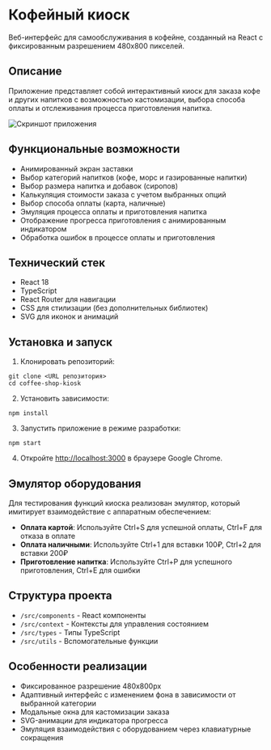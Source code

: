 # Кофейный киоск

Веб-интерфейс для самообслуживания в кофейне, созданный на React с фиксированным разрешением 480x800 пикселей.

## Описание

Приложение представляет собой интерактивный киоск для заказа кофе и других напитков с возможностью кастомизации, выбора способа оплаты и отслеживания процесса приготовления напитка.

![Скриншот приложения](screenshot.jpg)

## Функциональные возможности

- Анимированный экран заставки
- Выбор категорий напитков (кофе, морс и газированные напитки)
- Выбор размера напитка и добавок (сиропов)
- Калькуляция стоимости заказа с учетом выбранных опций
- Выбор способа оплаты (карта, наличные)
- Эмуляция процесса оплаты и приготовления напитка
- Отображение прогресса приготовления с анимированным индикатором
- Обработка ошибок в процессе оплаты и приготовления

## Технический стек

- React 18
- TypeScript
- React Router для навигации
- CSS для стилизации (без дополнительных библиотек)
- SVG для иконок и анимаций

## Установка и запуск

1. Клонировать репозиторий:
```
git clone <URL репозитория>
cd coffee-shop-kiosk
```

2. Установить зависимости:
```
npm install
```

3. Запустить приложение в режиме разработки:
```
npm start
```

4. Откройте [http://localhost:3000](http://localhost:3000) в браузере Google Chrome.

## Эмулятор оборудования

Для тестирования функций киоска реализован эмулятор, который имитирует взаимодействие с аппаратным обеспечением:

- **Оплата картой**: Используйте Ctrl+S для успешной оплаты, Ctrl+F для отказа в оплате
- **Оплата наличными**: Используйте Ctrl+1 для вставки 100₽, Ctrl+2 для вставки 200₽
- **Приготовление напитка**: Используйте Ctrl+P для успешного приготовления, Ctrl+E для ошибки

## Структура проекта

- `/src/components` - React компоненты
- `/src/context` - Контексты для управления состоянием
- `/src/types` - Типы TypeScript
- `/src/utils` - Вспомогательные функции

## Особенности реализации

- Фиксированное разрешение 480x800px
- Адаптивный интерфейс с изменением фона в зависимости от выбранной категории
- Модальные окна для кастомизации заказа
- SVG-анимации для индикатора прогресса
- Эмуляция взаимодействия с оборудованием через клавиатурные сокращения 